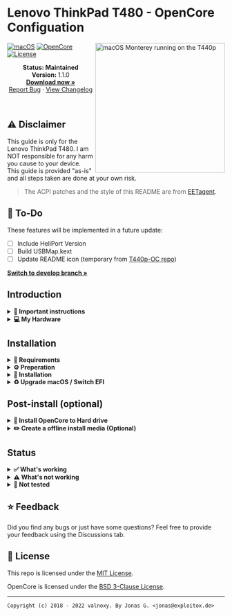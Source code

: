 # Lenovo ThinkPad T480 - OpenCore Configuation

<img align="right" src="https://dl.exploitox.de/t440p-oc/Hackintosh_T440p_V4.jpg" alt="macOS Monterey running on the T440p" width="300">

[![macOS](https://img.shields.io/badge/macOS-Monterey-brightgreen.svg)](https://developer.apple.com/documentation/macos-release-notes)
[![OpenCore](https://img.shields.io/badge/OpenCore-0.8.0-blue)](https://github.com/acidanthera/OpenCorePkg)
[![License](https://img.shields.io/badge/license-MIT-purple)](/LICENSE)

<p align="center">
   <strong>Status: Maintained</strong>
   <br />
   <strong>Version: </strong>1.1.0
   <br />
   <a href="https://github.com/valnoxy/t480-oc/releases"><strong>Download now »</strong></a>
   <br />
   <a href="https://github.com/valnoxy/t480-oc/issues">Report Bug</a>
   ·
   <a href="https://github.com/valnoxy/t480-oc/blob/main/CHANGELOG.md">View Changelog</a>
  </p>
</p>
</br>

## ⚠️ Disclaimer
This guide is only for the Lenovo ThinkPad T480. I am NOT responsible for any harm you cause to your device. This guide is provided "as-is" and all steps taken are done at your own risk.

> The ACPI patches and the style of this README are from [EETagent](https://github.com/EETagent/T480-OpenCore-Hackintosh).

## 📝 To-Do
These features will be implemented in a future update:

- [ ] Include HeliPort Version
- [ ] Build USBMap.kext
- [ ] Update README icon (temporary from [T440p-OC repo](https://github.com/valnoxy/t440p-oc))

<a href="https://github.com/valnoxy/t480-oc/tree/develop"><strong>
Switch to develop branch »</strong></a>

## Introduction

<details>  
<summary><strong>📖 Important instructions</strong></summary>
</br>

**EFI folders**

This repo includes multiple EFI configuations for different macOS Versions.

| EFI               | Description                                              | Type      |
| ----------------- | -------------------------------------------------------- | --------- |
| `EFI - Monterey`  | Supports only macOS Monterey                             | `Stable`  |
| `EFI - HeliPort`  | Supports every macOS Version, Require HeliPort app       | `Coming soon`  |


<a href="https://github.com/OpenIntelWireless/HeliPort/releases"><strong>
Download HeliPort app »</strong></a>

</details>

<details>
<summary><strong>💻 My Hardware</strong></summary>
<br>
These are the Hardware component I use. But this OpenCore configuation **should still work** with your device, even if the components are not equal.

| Category  | Component                            |
| --------- | ------------------------------------ |
| CPU       | Intel Core i5-8350U                  |
| GPU       | Intel UHD Graphics 620               |
| SSD       | Intel SSDPEKKF256G8L M.2 NVMe SSD    |
| Memory    | 8GB DDR4 2400Mhz                     |
| Camera    | 720p Camera                          |
| WiFi & BT | Intel Dual Band Wireless AC 8265     |

</details>  
 
</details>

## Installation

<details>  
<summary><strong>📝 Requirements</strong></summary>
</br>

You must have the following items:
- Lenovo ThinkPad T480 (Obviously 😁).
- Access to a working Windows machine with Python installed.
- A pendrive with more than 4 GB (Keep in mind, during the preperation we will format the disk to create the install media).
- an Internet connection via Ethernet.
- 1-2 hours of your time.

</details>

<details>  
<summary><strong>⚙️ Preperation</strong></summary>
</br>

### Create the install media

First of all, you will need the install media of macOS. I will use [macrecovery](https://github.com/acidanthera/OpenCorePkg) to download and create the macOS Install media.

With macrecovery, the process is the following:
- Download [OpenCorePkg](https://github.com/acidanthera/OpenCorePkg) as a ZIP.
- Extract the OpenCorePkg-master.zip file.
- Open ```cmd.exe``` with Administrator privileges and change the directory to OpenCorePkg-master\Utilities\macrecovery.
- Enter the following command to download macOS:
```
# Monterey (12)
python macrecovery.py -b Mac-E43C1C25D4880AD6 -m 00000000000000000 download
```
- After the download succeeded, type ```diskpart``` and wait until you see ```DISKPART>```

- Plug-in your pendrive and type ```list disk``` to see your disk id.

- Select your pendrive by typing ```select disk <diskid>```

- Now we are gonna clean the pendrive and convert it to GPT. First, type ```clean``` and then ```convert gpt```.

>  **Note**: If an error occurred, try to convert again by typing ```convert gpt```.

- After the pendrive is clean and converted, we will create a new partition where we can put our files on. First, type ```create partition primary```, then select the new partition with ```select partition 1``` and format it ```format fs=fat32 quick```.

- Finally, mount your pendrive by typing ```assign letter=J```

- Now, close the Command Prompt and create the folder ```com.apple.recovery.boot``` on the pendrive. Copy ```OpenCorePkg-master\Utilities\macrecovery\BaseSystem.dmg``` and ```Basesystem.chunklist``` into that folder.

>  **Note**: If you can't find BaseSystem.dmg, use RecoveryImage.dmg and RecoveryImage.chunklist instead.

After the install media was created, we need to make the USB drive bootable.

### Configure and install OpenCore
Download the EFI folder from this repo, you will find the latest files under the release tab or just download the repo as it is. Move the folder to the root of your pendrive (e.g. J:\) and rename the folder to ```EFI```.

#### GenSMBIOS
We need a script, called [GenSMBIOS](https://github.com/corpnewt/GenSMBIOS), to create fake serial number, UUID and MLB numbers. **This step is essential to have working iMessage, so do not skip it!**

The process is the following:

- Download GenSMBIOS as a ZIP, then extract it.
- Start GenSMBIOS.bat and use option 1 to download MacSerial.
- Choose option 2, to select the path of the config.plist file. It will be located in EFI -> OC folder.
- Choose option 3, and enter ```MacBookPro15,2``` as the machine type.
- Press Q to quit. Your config now should contain the requied serials.

#### Enter the proper ROM value
After adding serials to your config.plist, you have to add the computer's MAC address to the config.plist file. **This step is also essential to have a working iMessage, so do not skip it.** We need a Plist editior, to write the MAC address into the config.plist file. I used [ProperTree](https://github.com/corpnewt/ProperTree), since it works on Windows too. You have to change the MAC address value in the config.plist at

```PlatformInfo -> Generic -> ROM```

Delete the generic ```112233445566``` value, and enter your MAC address into the field, without any colons. Save the Plist file, and it is now ready to be written out to the EFI partition of your install media.

#### Default keyboard layout and language
The default keyboard layout and language is ```German```. To change the language, edit the value of ```NVRAM -> Add -> 7C436110-AB2A-4BBB-A880-FE41995C9F82 -> prev-lang:kbd``` to the value of your language. If your value contains an underscore ```_```, replace it with a hyphen ```-```. The value for English would be ```en-US:0```. You can find a list of all language values [here](https://github.com/acidanthera/OpenCorePkg/blob/master/Utilities/AppleKeyboardLayouts/AppleKeyboardLayouts.txt).

### Install OpenCore
After you've finished with the neccesary tweaks, you have to copy the EFI folder to the EFI partition of your pendrive.

</details>

<details>  
<summary><strong>🚚 Installation</strong></summary>
</br>

### Prepare BIOS
The bios must be properly configured prior to installing macOS.
In Security menu, set the following settings:

-  `Security > Security Chip`: must be **Disabled**
-  `Memory Protection > Execution Prevention`: must be **Enabled**
-  `Virtualization > Intel Virtualization Technology`: must be **Enabled**
-  `Virtualization > Intel VT-d Feature`: must be **Enabled**
-  `Anti-Theft > Computrace -> Current Setting`: must be **Disabled**
-  `Secure Boot > Secure Boot`: must be **Disabled**
-  `Intel SGX -> Intel SGX Control`: must be **Disabled**
-  `Device Guard`: must be **Disabled**

In Startup menu, set the following options:

-  `UEFI/Legacy Boot`: **UEFI Only**
-  `CSM Support`: **No**

In Thunderbolt menu, set the following options:

-  `Thunderbolt BIOS Assist Mode`: **UEFI Only**
-  `Wake by Thunderbolt(TM) 3`: **No**
-  `Security Level`: **No**
-  `Support in Pre Boot Environment > Thunderbolt(TM) device`: **No**

Now you can go through the install.

### Install macOS
1. Boot from USB, press ```SPACE``` and select the USB drive inside of OpenCore ```"NO NAME (DMG)" or similar```.
>  **Note:** The first boot may take up to 20 minutes.
2. Wait for the macOS Utilities screen.
3. Select Disk Utility, select your disk and click erase. Give a name and choose **APFS** with **GUID Partition Map**.
4. After erasing, go back and select **Reinstall macOS** and follow the steps on your screen. The installation make take up to **2 hours**.
>  **Note:** Your PC will restart multiple times. Just boot from USB and select your disk inside of OpenCore. (named macOS Installer or the disk name).
5. Once you see the `Region selection` screen, you are good to proceed.
6. Create your user accound and everything else.

</details>

<details>  
<summary><strong>♻️ Upgrade macOS / Switch EFI</strong></summary>
</br>

If you plan to upgrade your macOS (or updating the EFI / switching to HeliPort), you'll need a different OpenCore configuation (EFI). Please follow these steps:

> Note: Download the desired macOS version in the Settings before following these steps, if you are connected via WiFi.

1. Download the newest release & [ProperTree](https://github.com/corpnewt/ProperTree) and extract it.
2. Start ProperTree and load the ```Config.plist``` on your EFI partition. (File -> Open)
> Note: You can mount your EFI partition by pressing ```ALT + SPACE```, typing Terminal and enter the following command: ```sudo diskutil mountDisk disk0s1```.
3. Now also load the new configuration file from the repo for the desired macOS installation (or HeliPort config). 
4. You should now have 2 ProperTree-windows open on your screen.
5. Go in both windows to ```Root -> PlatformInfo -> Generic```. Transfer ```MLB, ROM, SystemProductName, SystemSerialNumber and SystemUUID``` to the new config. 
6. Save the new config (File -> Save) and close both windows.
7. Now delete your existing EFI folder from the EFI partition and copy the new one to it. (Make sure that the Directorys ```Boot and OC``` are in ```EFI```).

If you want to upgrade macOS, download the desired macOS version in the Settings app and perform the upgrade like on a real Mac.

</details>


## Post-install (optional)

<details>  
<summary><strong>💾 Install OpenCore to Hard drive</strong></summary>
</br>

1. Press `ALT + SPACE` and open terminal. Type `sudo diskutil mountDisk disk0s1` (where disk0s1 corresponds to the EFI partition of the main disk)
2. Open Finder and copy the EFI folder of your USB device to the main disk's EFI partition.
3. Unplug the USB device and reboot your laptop. Now you can boot macOS without your USB device.

</details>

<details>  
<summary><strong>✏️ Create a offline install media (Optional)</strong></summary>
</br>

In case of reinstalling macOS, a offline install media can save some time. You also don't need an Ethernet connection for the installation.
To create a offline install media, you need the following stuff: 

- macOS Installer from the App Store.
- A 16 GB pendrive (Keep in mind, during the preperation we will format the disk to create the install media).

Press `ALT + SPACE` and open Disk utility. Select your USB device and click erase. Name it `MyUSB` and choose **Mac OS Extended** with **GUID Partition Map**. After erasing the USB device, close Disk utility.

Now press `ALT + SPACE` and open terminal. Type the following command:

Big Sur:
```sudo /Applications/Install\ macOS\ Big\ Sur.app/Contents/Resources/createinstallmedia --volume /Volumes/MyUSB --downloadassets```

Catalina:
```sudo /Applications/Install\ macOS\ Catalina.app/Contents/Resources/createinstallmedia --volume /Volumes/MyUSB --downloadassets```

Monterey:
```sudo /Applications/Install\ macOS\ Monterey.app/Contents/Resources/createinstallmedia --volume /Volumes/MyUSB --downloadassets```

After creating the install media, copy your EFI folder to the EFI partition of your USB device.


</details>

## Status

<details>  
<summary><strong>✅ What's working</strong></summary>
</br>
 
- [X] Intel WiFi & Bluetooth (thanks to [itlwn](https://github.com/OpenIntelWireless/itlwm))
- [X] Brightness / Volume Control
- [X] Battery Information
- [X] Audio (Audio Jack & Speaker)
- [X] USB Ports & Built-in Camera
- [X] Graphics Acceleration
- [X] Trackpoint / Touchpad
- [X] Power management / Sleep
- [X] FaceTime / iMessage (iServices)
- [X] HDMI
- [X] Automatic OS updates
- [X] Handoff / Universal Clipboard
- [X] Sidecar (Cable) / AirPlay to Mac
- [X] SIP / FireVault 2
- [X] USB-C

</details>

<details>  
<summary><strong>⚠️ What's not working</strong></summary>
</br>

- [ ] Safari DRM ```Use Chromium powered Browser or Firefox to watch Amazon Prime Video, Netflix, Disney+ and others```
- [ ] AirDrop & Continuity
- [ ] Fingerprint Reader (Disabled with NoTouchID kext)
- [ ] Thunderbolt 3

</details>

<details>  
<summary><strong>🔄 Not tested</strong></summary>
</br>

- [ ] Sidecar Wireless
- [ ] Apple Watch Unlock
- [ ] WWAN
- [ ] Dualbooting Windows / Linux (with OpenCore)

</details>

## ⭐️ Feedback
Did you find any bugs or just have some questions? Feel free to provide your feedback using the Discussions tab.

## 📜 License

This repo is licensed under the [MIT License](https://github.com/valnoxy/t480-oc/blob/main/LICENSE).

OpenCore is licensed under the [BSD 3-Clause License](https://github.com/acidanthera/OpenCorePkg/blob/master/LICENSE.txt).

---
```Copyright (c) 2018 - 2022 valnoxy. By Jonas G. <jonas@exploitox.de>```
